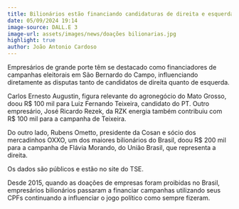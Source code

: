 ```yaml
---
title: Bilionários estão financiando candidaturas de direita e esquerda a prefeito de São Bernardo
date: 05/09/2024 19:14
image-source: DALL.E 3
image-url: assets/images/news/doações bilionarias.jpg
highlight: true
author: João Antonio Cardoso
---
```


Empresários de grande porte têm se destacado como financiadores de campanhas eleitorais em São Bernardo do Campo, influenciando diretamente as disputas tanto de candidatos de direita quanto de esquerda.

Carlos Ernesto Augustin, figura relevante do agronegócio do Mato Grosso, doou R$ 100 mil para Luiz Fernando Teixeira, candidato do PT. Outro empresário, José Ricardo Rezek, da RZK energia também contribuiu com R$ 100 mil para a campanha de Teixeira.

Do outro lado, Rubens Ometto, presidente da Cosan e sócio dos mercadinhos OXXO, um dos maiores bilionários do Brasil, doou R$ 200 mil para a campanha de Flávia Morando, do União Brasil, que representa a direita.

Os dados são públicos e estão no site do TSE.

Desde 2015, quando as doações de empresas foram proibidas no Brasil, empresários bilionários passaram a financiar campanhas utilizando seus CPFs continuando a influenciar o jogo político como sempre fizeram.